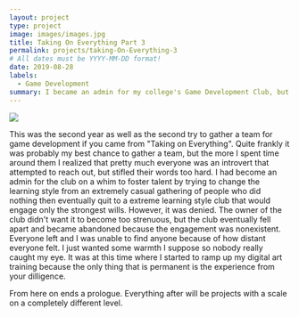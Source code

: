 ```yaml
---
layout: project
type: project
image: images/images.jpg
title: Taking On Everything Part 3
permalink: projects/taking-On-Everything-3
# All dates must be YYYY-MM-DD format!
date: 2019-08-28
labels:
  - Game Development
summary: I became an admin for my college's Game Development Club, but I was sorely dissapointed.
---
```


<img class="ui image" src="{{ site.baseurl }}/images/images.jpg">

This was the second year as well as the second try to gather a team for game development if you came from "Taking on Everything". Quite frankly it was probably my best chance to gather a team, but the more I spent time around them I realized that pretty much everyone was an introvert that attempted to reach out, but stifled their words too hard. I had become an admin for the club on a whim to foster talent by trying to change the learning style from an extremely casual gathering of people who did nothing then eventually quit to a extreme learning style club that would engage only the strongest wills. However, it was denied. The owner of the club didn't want it to become too strenuous, but the club eventually fell apart and became abandoned because the engagement was nonexistent. Everyone left and I was unable to find anyone because of how distant everyone felt. I just wanted some warmth I suppose so nobody really caught my eye. It was at this time where I started to ramp up my digital art training because the only thing that is permanent is the experience from your dilligence.

From here on ends a prologue. Everything after will be projects with a scale on a completely different level.


